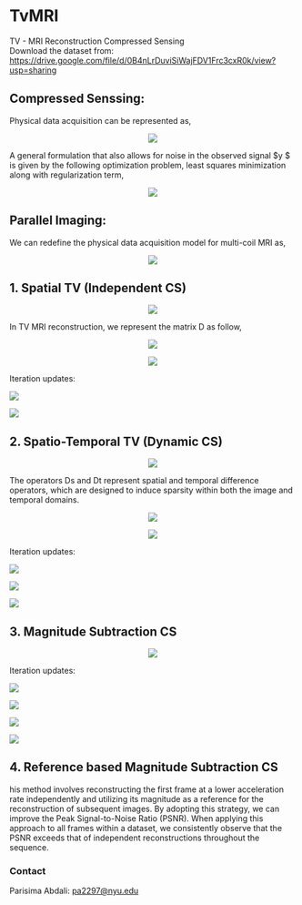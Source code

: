 # TvMRI
TV - MRI Reconstruction Compressed Sensing \
Download the dataset from: https://drive.google.com/file/d/0B4nLrDuviSiWajFDV1Frc3cxR0k/view?usp=sharing

## Compressed Senssing: 
Physical data acquisition can be represented as,
<p align="center">
  <img src="https://latex.codecogs.com/svg.latex?\color{white}y%20=%20Ax%20+%20n" />
</p>

A general formulation that also allows for noise in the observed
signal $y $ is given by the following optimization problem, least squares minimization along with regularization term,
<p align="center">
  <img src="https://latex.codecogs.com/svg.latex?\color{white}\min_{x}%20\quad%20\frac{1}{2}\left\|y-Ax\right\|_{2}^{2}+\lambda%20\text{TV}(x)" />
</p>

## Parallel Imaging: 
We can redefine the physical data acquisition model for multi-coil MRI as,
<p align="center">
  <img src="https://latex.codecogs.com/svg.latex?\color{white}y_i%20=%20FM%20S_i%20x%20+%20n_i,%20\quad%20i%20=%201%20\ldots%20C" />
</p>


## 1. Spatial TV (Independent CS)
<p align="center">
  <img src="https://latex.codecogs.com/svg.latex?\color{white}\min_{x}%20\quad%20\frac{1}{2}\left\|y-MFx\right\|_{2}^{2}+\lambda\left\|Dx\right\|_{1}" />
</p>

In TV MRI reconstruction, we represent the matrix D as follow,

<p align="center">
  <img src="https://latex.codecogs.com/svg.latex?\color{white}D%20=%20\begin{bmatrix}%20D_h\\%20D_v%20\end{bmatrix}%20\quad|%20\quad%20D_{hx}%20=%20\begin{bmatrix}%201\\%20-1%20\end{bmatrix}%20\ast%20x%20\quad|%20\quad%20D_{vx}%20=%20\begin{bmatrix}%201%20&%20-1%20\end{bmatrix}%20\ast%20x" />
</p>

<p align="center">
  <img src="https://latex.codecogs.com/svg.latex?\color{white}\min_{x}%20f(Dx)%20+%20g(x)" />
</p>

Iteration updates:
 <p >
  <img src="https://latex.codecogs.com/svg.latex?\color{white}x^{k+1}%20=%20\text{prox}_{\tau%20g}%20\left(x^k%20-%20\tau%20D^\top%20z^k\right)" />
</p>
<p >
  <img src="https://latex.codecogs.com/svg.latex?\color{white}z^{k+1}%20=%20\text{prox}_{\sigma%20f^*}%20\left(z^k%20+%20\sigma%20D(2x^{k+1}%20-%20x^k)\right)" />
</p>


## 2. Spatio-Temporal TV (Dynamic CS)

<p align="center">
  <img src="https://latex.codecogs.com/svg.latex?\color{white}\min_{x}%20\quad%20\frac{1}{2}\left\|y-MFSx\right\|_{2}^{2}+\lambda_s\left\|D_sx\right\|_{1}%20+%20\lambda_t\left\|D_tx\right\|_{1}" />
</p>

The operators Ds and Dt represent spatial and temporal difference operators, which are designed to
induce sparsity within both the image and temporal domains. 

<p align="center">
  <img src="https://latex.codecogs.com/svg.latex?\color{white}(D_s%20x)_{ijk}%20=%20\begin{bmatrix}x_{ijk}%20-%20x_{(i-1)jk}%20\\%20x_{ijk}%20-%20x_{i(j-1)k}\end{bmatrix}" />
</p>

<p align="center">
  <img src="https://latex.codecogs.com/svg.latex?\color{white}(D_t%20x)_{ijk}%20=%20x_{ijk}%20-%20x_{ij(k-1)}" />
</p>

Iteration updates:
<p >
  <img src="https://latex.codecogs.com/svg.latex?\color{white}x^{k+1}%20=%20x^k%20-%20\tau%20(S^HF^H(MFSx^k%20-%20y)%20+%20D_s^\top%20z_s^k%20+%20D_t^\top%20z_t^k)" />

<p >
  <img src="https://latex.codecogs.com/svg.latex?\color{white}z_s^{k+1}%20=%20\mathcal{S}_{\lambda_s}%20\left(z_s^k%20+%20\sigma%20D_s%20(2x^{k+1}-x^{k})\right)" />
</p>
<p >
  <img src="https://latex.codecogs.com/svg.latex?\color{white}z_t^{k+1}%20=%20\mathcal{S}_{\lambda_t}%20\left(z_t^k%20+%20\sigma%20D_t%20(2x^{k+1}-x^{k})\right)" />
</p>

## 3. Magnitude Subtraction CS

<p align="center">
  <img src="https://latex.codecogs.com/svg.latex?\color{white}\min_{x_1%20,%20x_2}%20\quad%20\frac{1}{2}\left\|%20y_1%20-%20M_1%20FS_1x_1%20\right\|_{2}^{2}%20+%20\frac{1}{2}\left\|%20y_2%20-%20M_2%20FS_2x_2\right\|_{2}^{2}%20+%20\lambda%20TV\left(x_1\right)%20+%20\lambda%20TV\left(x_2\right)%20+%20\mu%20\left\|%20\left%20|x_2%20\right|%20-%20\left%20|x_1%20\right|\right\|_{1}" />
</p>

Iteration updates:
<p >
  <img src="https://latex.codecogs.com/svg.latex?\color{white}x_1^{n+1}%20=%20\mathcal{S}_{\tau%20\mu}%20\left(\left(x_1^n%20-%20\tau%20\left(S_1^HF^H(M_1FS_1x_1^n-y_1)+D^Tz_1^n\right)\right)-\left%20|x_2^n%20\right|%20\left(e^{i\phi_1}\right)\right)%20+%20\left%20|x_2^n%20\right|%20\left(e^{i\phi_1}\right)" />
</p>
<p >
  <img src="https://latex.codecogs.com/svg.latex?\color{white}x_2^{n+1}%20=%20\mathcal{S}_{\tau%20\mu}%20\left(\left(x_2^n%20-%20\tau%20\left(S_2^HF^H(M_2FS_2x_2^n-y_2)+D^Tz_2^n\right)\right)-\left%20|x_1^n%20\right|%20\left(e^{i\phi_2}\right)\right)%20+%20\left%20|x_1^n%20\right|%20\left(e^{i\phi_2}\right)" />
</p>

<p >
  <img src="https://latex.codecogs.com/svg.latex?\color{white}z_1^{n+1}%20=%20\text{clip}_\lambda%20\left(z_1^n%20+%20\sigma%20D\left(2x_1^{n+1}%20-%20x_1^n\right)\right)" />
</p>
<p >
  <img src="https://latex.codecogs.com/svg.latex?\color{white}z_2^{n+1}%20=%20\text{clip}_\lambda%20\left(z_2^n%20+%20\sigma%20D\left(2x_2^{n+1}%20-%20x_2^n\right)\right)" />
</p>


## 4. Reference based Magnitude Subtraction CS
his method involves reconstructing the first frame at a lower acceleration rate
independently and utilizing its magnitude as a reference for the reconstruction of subsequent images.
By adopting this strategy, we can improve the Peak Signal-to-Noise Ratio (PSNR). When applying
this approach to all frames within a dataset, we consistently observe that the PSNR exceeds that of
independent reconstructions throughout the sequence.

### Contact
Parisima Abdali: [pa2297@nyu.edu](mailto:pa2297@nyu.edu)
